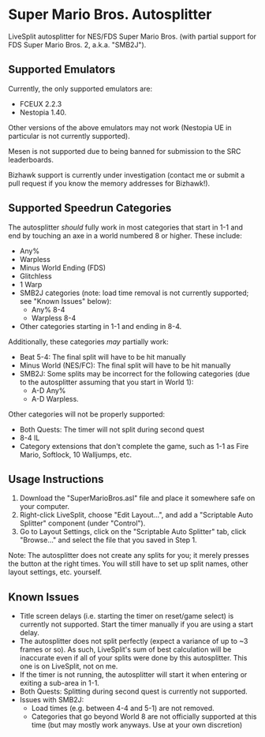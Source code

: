 # Super Mario Bros. Autosplitter
LiveSplit autosplitter for NES/FDS Super Mario Bros. (with partial support for FDS Super Mario Bros. 2, a.k.a. "SMB2J").

## Supported Emulators
Currently, the only supported emulators are:
- FCEUX 2.2.3
- Nestopia 1.40.

Other versions of the above emulators may not work (Nestopia UE in particular is not currently supported).

Mesen is not supported due to being banned for submission to the SRC leaderboards.

Bizhawk support is currently under investigation (contact me or submit a pull request if you know the memory addresses for Bizhawk!).

## Supported Speedrun Categories
The autosplitter *should* fully work in most categories that start in 1-1 and end by touching an axe in a world numbered 8 or higher.
These include:
- Any%
- Warpless
- Minus World Ending (FDS)
- Glitchless
- 1 Warp
- SMB2J categories (note: load time removal is not currently supported; see "Known Issues" below):
  * Any% 8-4
  * Warpless 8-4
- Other categories starting in 1-1 and ending in 8-4.

Additionally, these categories *may* partially work:
- Beat 5-4: The final split will have to be hit manually
- Minus World (NES/FC): The final split will have to be hit manually
- SMB2J: Some splits may be incorrect for the following categories (due to the autosplitter assuming that you start in World 1):
  * A-D Any%
  * A-D Warpless.

Other categories will not be properly supported:
- Both Quests: The timer will not split during second quest
- 8-4 IL
- Category extensions that don't complete the game, such as 1-1 as Fire Mario, Softlock, 10 Walljumps, etc.

## Usage Instructions
1. Download the "SuperMarioBros.asl" file and place it somewhere safe on your computer.
2. Right-click LiveSplit, choose "Edit Layout...", and add a "Scriptable Auto Splitter" component (under "Control").
3. Go to Layout Settings, click on the "Scriptable Auto Splitter" tab, click "Browse..." and select the file that you saved in Step 1.

Note: The autosplitter does not create any splits for you; it merely presses the button at the right times.
You will still have to set up split names, other layout settings, etc. yourself.

## Known Issues

- Title screen delays (i.e. starting the timer on reset/game select) is currently not supported. Start the timer manually if you are using a start delay.
- The autosplitter does not split perfectly (expect a variance of up to ~3 frames or so). As such, LiveSplit's sum of best calculation will be inaccurate even if all of your splits were done by this autosplitter. This one is on LiveSplit, not on me.
- If the timer is not running, the autosplitter will start it when entering or exiting a sub-area in 1-1.
- Both Quests: Splitting during second quest is currently not supported.
- Issues with SMB2J:
  * Load times (e.g. between 4-4 and 5-1) are not removed.
  * Categories that go beyond World 8 are not officially supported at this time (but may mostly work anyways. Use at your own discretion)
